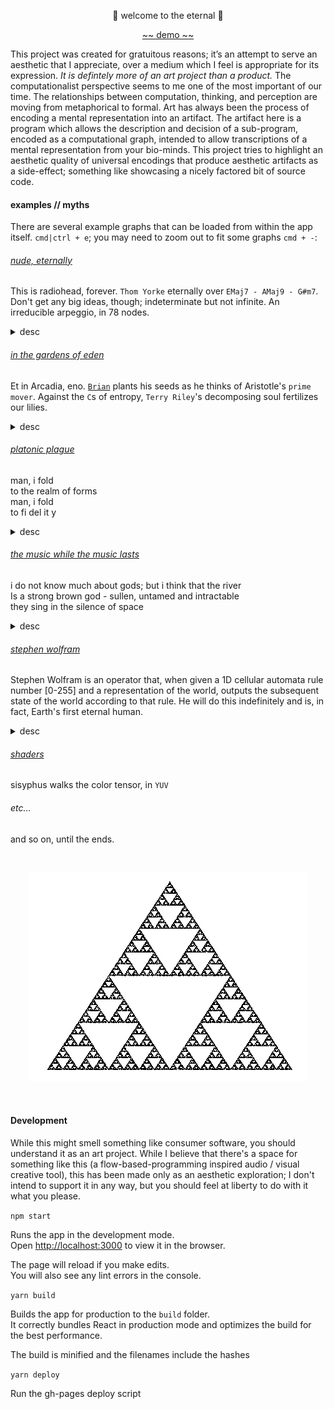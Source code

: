 <p align="center">👾 welcome to the eternal 👾</p>

<p align="center"><a href="https://kousun12.github.io/eternal/">~~ demo ~~</a></p>

This project was created for gratuitous reasons; it’s an attempt to serve an aesthetic that I appreciate, over a medium which I feel is appropriate for its expression. _It is defintely more of an art project than a product._ The computationalist perspective seems to me one of the most important of our time. The relationships between computation, thinking, and perception are moving from metaphorical to formal. Art has always been the process of encoding a mental representation into an artifact. The artifact here is a program which allows the description and decision of a sub-program, encoded as a computational graph, intended to allow transcriptions of a mental representation from your bio-minds. This project tries to highlight an aesthetic quality of universal encodings that produce aesthetic artifacts as a side-effect; something like showcasing a nicely factored bit of source code.

#### examples // myths

There are several example graphs that can be loaded from within the app itself. `cmd|ctrl + e`; you may need to zoom out to fit some graphs `cmd + -`:

###### [nude, eternally](https://kousun12.github.io/eternal?e=nude%2C%20eternally)
This is radiohead, forever. `Thom Yorke` eternally over `EMaj7 - AMaj9 - G#m7`. Don't get any big ideas, though; indeterminate but not infinite. An irreducible arpeggio, in 78 nodes.
<details>
  <summary>desc</summary>
  Demonstrates raw synths (sawtooth, sine, triangle), remote sound file loading, music chords, arpeggiators, transport time, raw fragment shaders in glsl. 
</details>


###### [in the gardens of eden](https://kousun12.github.io/eternal?e=in%20the%20gardens%20of%20eden)
Et in Arcadia, eno. [`Brian`](https://www.edge.org/conversation/brian_eno-composers-as-gardeners) plants his seeds as he thinks of Aristotle's `prime mover`. Against the `C`s of entropy, `Terry Riley`'s decomposing soul fertilizes our lilies.
<details>
  <summary>desc</summary>
  Demonstrates musical scheduling and delays, raw fragment shaders in glsl.
</details>

###### [platonic plague](https://kousun12.github.io/eternal?e=platonic%20plague)
man, i fold<br>
to the realm of forms<br>
man, i fold<br>
to fi del it y
<details>
  <summary>desc</summary>
  Demonstrates rendering geometries, material, mesh, lights, within a scene & post processing effects.
</details>

###### [the music while the music lasts](https://kousun12.github.io/eternal?e=the+music+while+the+music+lasts)
i do not know much about gods; but i think that the river<br>
Is a strong brown god - sullen, untamed and intractable<br>
they sing in the silence of space
<details>
  <summary>desc</summary>
  Demonstrates music scale / chroma, RNN model, raw fragment shaders in glsl.
</details>

###### [stephen wolfram](https://kousun12.github.io/eternal?e=stephen+wolfram)
Stephen Wolfram is an operator that, when given a 1D cellular automata rule number [0-255] and a representation of the world, outputs the subsequent state of the world according to that rule. He will do this indefinitely and is, in fact, Earth's first eternal human.
<details>
  <summary>desc</summary>
  Demonstrates cellular automata, dom rendering, string manipulation, regular interval
</details>

###### [shaders](https://kousun12.github.io/eternal?e=shaders)
sisyphus walks the color tensor, in `YUV`

###### etc...
and so on, until the ends.

<br/><p align="center"><img src="public/sierpinski.gif" alt="sierpinskiksnipreis"></p><br/>


#### Development
While this might smell something like consumer software, you should understand it as an art project. While I believe that there's a space for something like this (a flow-based-programming inspired audio / visual creative tool), this has been made only as an aesthetic exploration; I don't intend to support it in any way, but you should feel at liberty to do with it what you please.

`npm start`

Runs the app in the development mode.<br>
Open [http://localhost:3000](http://localhost:3000) to view it in the browser.

The page will reload if you make edits.<br>
You will also see any lint errors in the console.

`yarn build`

Builds the app for production to the `build` folder.<br>
It correctly bundles React in production mode and optimizes the build for the best performance.

The build is minified and the filenames include the hashes

`yarn deploy`

Run the gh-pages deploy script

